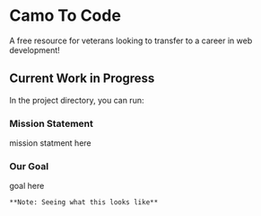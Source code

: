 # Camo To Code

A free resource for veterans looking to transfer to a career in web development!

## Current Work in Progress

In the project directory, you can run:

### Mission Statement

mission statment here

### Our Goal
goal here



`**Note: Seeing what this looks like**`